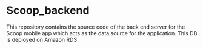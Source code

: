 # Scoop_backend
This repository contains the source code of the back end server for the Scoop mobile app which acts as the data source for the application. This DB is deployed on Amazon RDS
